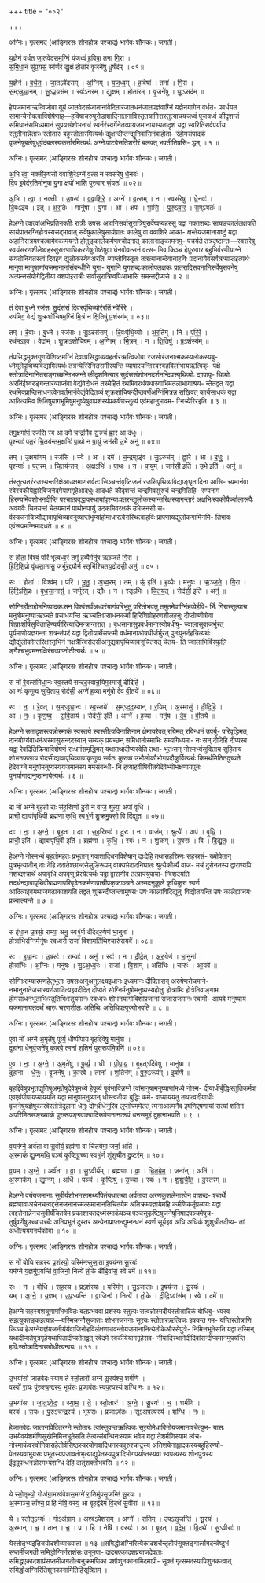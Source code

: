+++
title = "००२"

+++


अग्निः। गृत्समद (आङ्गिरसः शौनहोत्रः पश्चाद्) भार्गवः शौनकः। जगती।

य॒ज्ञेन॑ वर्धत जा॒तवे॑दसम॒ग्निं य॑जध्वं ह॒विषा॒ तना॑ गि॒रा ।  
स॒मि॒धा॒नं सु॑प्र॒यसं॒ स्व॑र्णरं द्यु॒क्षं होता॑रं वृ॒जने॑षु धू॒र्षद॑म् ॥ ०१॥

य॒ज्ञेन॑ । व॒र्ध॒त॒ । जा॒तऽवे॑दसम् । अ॒ग्निम् । य॒ज॒ध्व॒म् । ह॒विषा॑ । तना॑ । गि॒रा ।  
स॒म्ऽइ॒धा॒नम् । सु॒ऽप्र॒यस॑म् । स्वः॑ऽनरम् । द्यु॒क्षम् । होता॑रम् । वृ॒जने॑षु । धूः॒ऽसद॑म् ॥

हेयजमानाऋत्विजोवा यूयं जातवेदसंजातानांवेदितारंजातधनंजातप्रज्ञंवाग्निं यज्ञेनयागेन वर्धत- प्रवर्धयत सामान्येनोक्त्वाविशेषेणाह—हविषाचरुपुरोडाशादिनातनाविस्तृतयागिरास्तुत्याचयजध्वं पूजयध्वं कीदृशन्तं समिधानंसमिध्यमानं सुप्रयसंशोभनान्नं स्वर्नरंस्वर्गेनेतव्यायजमानायस्यतादृशं यद्वा स्वरितिसर्वपर्यायः स्तुतीनान्नेतारः स्तोतारः बहुस्तोतारमित्यर्थः द्युक्षन्दीप्तन्द्युनिवासिनंवाहोता- रंहोमसंपादकं वृजनेषुबलेषुधूर्षदंबलस्यकर्तारमित्यर्थः अग्नेःपाटवेसतिशरीरं बलवत् भवतीतिप्रसि- द्धम् ॥ १ ॥

अग्निः। गृत्समद (आङ्गिरसः शौनहोत्रः पश्चाद्) भार्गवः शौनकः। जगती।

अ॒भि त्वा॒ नक्ती॑रु॒षसो॑ ववाशि॒रेऽग्ने॑ व॒त्सं न स्वस॑रेषु धे॒नवः॑ ।  
दि॒व इ॒वेद॑र॒तिर्मानु॑षा यु॒गा क्षपो॑ भासि पुरुवार सं॒यतः॑ ॥ ०२॥

अ॒भि । त्वा॒ । नक्तीः॑ । उ॒षसः॑ । व॒वा॒शि॒रे॒ । अग्ने॑ । व॒त्सम् । न । स्वस॑रेषु । धे॒नवः॑ ।  
दि॒वःऽइ॑व । इत् । अ॒र॒तिः । मानु॑षा । यु॒गा । आ । क्षपः॑ । भा॒सि॒ । पु॒रु॒ऽवा॒र॒ । स॒म्ऽयतः॑ ॥

हेअग्ने त्वात्वांअभिप्रतिनक्तीः रात्रीः उषसः अहानिसर्वासुरात्रिषुसर्वेष्वप्यहस्सु यद्वा नक्तशब्दः सायङ्कालंलक्षयति सायंप्रातरग्निहोत्रस्यसद्भावात् सर्वेषुकालेषुसायंप्रातः कालेषु वा ववाशिरे आकां- क्षन्तेयजमानायष्टुं यद्वा अहानिरात्रयश्चत्वामेवकामयन्ते होतुङ्कालेकर्मणश्चोदनात् कालानाङ्कामनमु- पचर्यते तत्रदृष्टान्तः—स्वसरेषु स्वयंसरणशीलेष्वहस्सुसरणाधिकरणेषुगोष्ठेषुवा धेनवोवत्सनं वत्स- मिव किञ्च हेपुरुवार बहुभिर्वरणीयाग्ने संयतोनियतस्त्वं दिवइव द्युलोकस्येवअरतिः व्याप्तोविस्तृतः तत्रत्यानान्देवानांहविः प्रदानायैवसर्वत्रव्याप्तइत्यर्थः मानुषा मानुषाणांयजमानानांसंबन्धीनि युगा- युगानि युगशब्दःकालोपलक्षकः प्रातरादिसवनानिसर्वेषुसवनेषु अत्यन्तसंयोगेद्वितीया क्शपोइरात्रीः सर्वासुरात्रिष्वपिआभासि समन्तद्दीप्यसे ॥ २ ॥

अग्निः। गृत्समद (आङ्गिरसः शौनहोत्रः पश्चाद्) भार्गवः शौनकः। जगती।

तं दे॒वा बु॒ध्ने रज॑सः सु॒दंस॑सं दि॒वस्पृ॑थि॒व्योर॑र॒तिं न्ये॑रिरे ।  
रथ॑मिव॒ वेद्यं॑ शु॒क्रशो॑चिषम॒ग्निं मि॒त्रं न क्षि॒तिषु॑ प्र॒शंस्य॑म् ॥ ०३॥

तम् । दे॒वाः । बु॒ध्ने । रज॑सः । सु॒ऽदंस॑सम् । दि॒वःपृ॑थि॒व्योः । अ॒र॒तिम् । नि । ए॒रि॒रे॒ ।  
रथ॑म्ऽइव । वेद्य॑म् । शु॒क्रऽशो॑चिषम् । अ॒ग्निम् । मि॒त्रम् । न । क्षि॒तिषु॑ । प्र॒ऽशंस्य॑म् ॥

तंप्रसिद्धमुक्तगुणविशिष्टमग्निं देवाःप्रसिद्धाव्यवहर्तारऋत्विजोवा रजसोरंजनात्मकस्यलोकस्यबु- ध्नेमुलेपृथिव्यांवेद्यामित्यर्थः तत्रन्येरिरेनितरामीरयन्ति व्यापारयन्तिस्वस्वहविर्लाभायऋत्विक्- पक्षे स्तोत्रादिनानितराङ्गच्छन्तिभजन्ते कीदृशमित्याह सुदंससंशोभनदर्शनन्दिवस्पृथिव्योः द्यावापृ- थिव्योः अरतिंईश्वरङ्गन्तारंव्याप्तंवा वेद्यंवेदोधनं तस्मैहितं रथमिवरथंयथास्वाभिमतलाभायाश्रय- न्तेतद्वत् यद्वा रथमिवप्राप्तिसाधनत्वेनवर्तमानंवेद्यंवेदितव्यं शुक्रशोचिषन्दीप्तवर्णंअग्निंमित्रन्न सखिवत् कार्यसाधकं यद्वा आदित्यमिव क्षितिषुयागभूमिषुमनुष्येषुवाप्रशंस्यंप्रकर्षेणस्तुत्यं एवंमहानुभावम- ग्निन्न्येरिरइति ॥ ३ ॥

अग्निः। गृत्समद (आङ्गिरसः शौनहोत्रः पश्चाद्) भार्गवः शौनकः। जगती।

तमु॒क्षमा॑णं॒ रज॑सि॒ स्व आ दमे॑ च॒न्द्रमि॑व सु॒रुचं॑ ह्वा॒र आ द॑धुः ।  
पृश्न्याः॑ पत॒रं चि॒तय॑न्तम॒क्षभिः॑ पा॒थो न पा॒युं जन॑सी उ॒भे अनु॑ ॥ ०४॥

तम् । उ॒क्षमा॑णम् । रज॑सि । स्वे । आ । दमे॑ । च॒न्द्रम्ऽइ॑व । सु॒ऽरुच॑म् । ह्वा॒रे । आ । द॒धुः॒ ।  
पृश्न्याः॑ । प॒त॒रम् । चि॒तय॑न्तम् । अ॒क्षऽभिः॑ । पा॒थः । न । पा॒युम् । जन॑सी॒ इति॑ । उ॒भे इति॑ । अनु॑ ॥

तंस्तुत्यतरंरजस्यन्तरिक्षेआउक्षमाणंसर्वतः सिञ्चन्तंवृष्टिजलं रजसिपृथिव्यांवेद्याङ्घृतादिना आसि- च्यमानंवा स्वेस्वकीयेह्वारेविजनेदमेयागगृहेआदधुः आदधते कीदृशन्तं चन्द्रमिवसुरुचं चन्द्रमितिहि- रण्यनाम हिरण्यमिवशोभनदीप्तिं पश्चात्प्रवृद्धावस्थायांपृश्न्याःपतरन्द्युलोकस्यान्तरिक्षस्यागन्तारं अक्षभिःस्वकीयैर्ज्वालारूपैः अवयवैः चितयन्तं चेतयमानं पाथोनपायुं उदकमिवरक्षकं उभेजनसी स- र्वस्यजनयित्र्यौद्यावापृथिव्यावनुव्याप्तंभूम्यांहोमाधारत्वेनस्थित्वाहविः प्रापणायद्युलोकगामिनमि- तिभावः एवंरूपमग्निमादधते ॥ ४ ॥

अग्निः। गृत्समद (आङ्गिरसः शौनहोत्रः पश्चाद्) भार्गवः शौनकः। जगती।

स होता॒ विश्वं॒ परि॑ भूत्वध्व॒रं तमु॑ ह॒व्यैर्मनु॑ष ऋञ्जते गि॒रा ।  
हि॒रि॒शि॒प्रो वृ॑धसा॒नासु॒ जर्भु॑र॒द्द्यौर्न स्तृभि॑श्चितय॒द्रोद॑सी॒ अनु॑ ॥ ०५॥

सः । होता॑ । विश्व॑म् । परि॑ । भू॒तु॒ । अ॒ध्व॒रम् । तम् । ऊं॒ इति॑ । ह॒व्यैः । मनु॑षः । ऋ॒ञ्ज॒ते॒ । गि॒रा ।  
हि॒रि॒ऽशि॒प्रः । वृ॒ध॒सा॒नासु॑ । जर्भु॑रत् । द्यौः । न । स्तृऽभिः॑ । चि॒त॒य॒त् । रोद॑सी॒ इति॑ । अनु॑ ॥

सोग्निर्होताहोमनिष्पादकःसन् विश्वंसर्वंअध्वरंयागंपरिभूतु परितोभवतु तमुतमेवाग्निंहव्येर्हवि- र्भिः गिरास्तुत्याच मनुषोमनुष्याऋञ्चते प्रसाधयन्ति ऋञ्चतिःप्रसाधनकर्मा हिरिशिप्रोहरणशीलहनुः दीप्तोष्णीषोवा शिप्राःशीर्षसुविताहिण्ययीरित्यादिमन्त्रान्तरात् । बृधसानासुप्रवर्धमानास्वोषधीषु- ज्वालासुवाजर्भुरत् पूर्यमाणोयज्ञगन्ता शत्रन्तंपदं यद्वा द्वितीयार्थेसप्तमी वर्धमानाओषधीर्जर्भुरत् पुनःपुनर्दहन्नित्यर्थः द्यौर्द्युलोकोन्तरिक्षंस्तृभिर्न नक्षत्रैरिवरोदसीअनुद्यवापृथिव्यावनुचितयत् चेतय- ति ज्वालाभिर्विस्फुलि ङ्गैश्चभुवमन्तक्षिरंचव्याप्नोतीत्यर्थः ॥ ५ ॥

अग्निः। गृत्समद (आङ्गिरसः शौनहोत्रः पश्चाद्) भार्गवः शौनकः। जगती।

स नो॑ रे॒वत्स॑मिधा॒नः स्व॒स्तये॑ सन्दद॒स्वान्र॒यिम॒स्मासु॑ दीदिहि ।  
आ नः॑ कृणुष्व सुवि॒ताय॒ रोद॑सी॒ अग्ने॑ ह॒व्या मनु॑षो देव वी॒तये॑ ॥ ०६॥

सः । नः॒ । रे॒वत् । स॒म्ऽइ॒धा॒नः । स्व॒स्तये॑ । स॒म्ऽद॒द॒स्वान् । र॒यिम् । अ॒स्मासु॑ । दी॒दि॒हि॒ ।  
आ । नः॒ । कृ॒णु॒ष्व॒ । सु॒वि॒ताय॑ । रोद॑सी॒ इति॑ । अग्ने॑ । ह॒व्या । मनु॑षः । दे॒व॒ । वी॒तये॑ ॥

हेअग्ने सतादृशस्त्वन्नोस्माकं स्वस्तये स्वस्तीत्यविनाशिनाम क्षेमायरेवत् रयिमत् रयिन्धनं उपर्यु- परिवृद्धिमत् दानयोग्यंवाधनंअस्मासुसन्ददस्वान् सम्यक् प्रयच्छन् समिधानोस्माभिः सम्यगिध्यमा- नः सन् दीदिहि दीप्यस्व यद्वा रेवदितिक्रियाविशेषणं राःधनंसमृद्धिमत् यथातथादीप्यस्वेति तथा- भूतःसन् नोस्मभ्यंसुविताय सुहिताय शोभनफलाय रोदसीद्यावापृथिव्यावाकृणुष्व सर्वतः कुरुष्व उभौलोकौभोगप्रदौकुर्वित्यर्थः किमर्थमितितदुच्यते हेदेवाग्ने मनुषोमनुष्यस्ययजमानस्य ममसंबन्धी- नि हव्याहवीषिवीतयेदेवेभ्योभक्षणायपुनः पुनर्यागाद्यनुष्ठानायेत्यर्थः ॥ ६ ॥

अग्निः। गृत्समद (आङ्गिरसः शौनहोत्रः पश्चाद्) भार्गवः शौनकः। जगती।

दा नो॑ अग्ने बृह॒तो दाः स॑ह॒स्रिणो॑ दु॒रो न वाजं॒ श्रुत्या॒ अपा॑ वृधि ।  
प्राची॒ द्यावा॑पृथि॒वी ब्रह्म॑णा कृधि॒ स्व१॒॑र्ण शु॒क्रमु॒षसो॒ वि दि॑द्युतः ॥ ०७॥

दाः । नः॒ । अ॒ग्ने॒ । बृ॒ह॒तः । दाः । स॒ह॒स्रिणः॑ । दु॒रः । न । वाज॑म् । श्रुत्यै॑ । अप॑ । वृ॒धि॒ ।  
प्राची॒ इति॑ । द्यावा॑पृथि॒वी इति॑ । ब्रह्म॑णा । कृ॒धि॒ । स्वः॑ । न । शु॒क्रम् । उ॒षसः॑ । वि । दि॒द्यु॒तः॒ ॥

हेअग्ने नोस्मभ्यं बृहतोमहतः प्रभूतान् गवाशादिधनविशेषान् दाःदेहि तथासहस्रिणः सहस्रसं- ख्योपेतान् पुत्रभृत्यादीन् दाः देहि ददातेश्छान्दसेलुङिरूपम् वाक्यभेदादनिघातः श्रुत्यैकीर्त्यै वाज- मन्नं दुरोनतस्य द्वाराण्यपि नशब्दश्चार्थे अपावृधि अपवृणु प्रेरयेत्यर्थः यद्वा द्वाराणीव तत्प्राप्त्युपाया- न्विशदयति तदर्थन्द्यावापृथिवीब्रह्मणापरिवृढेनकर्मणाप्राचीप्रकृष्टाञ्चने अस्मदनुकूले कृधिकुरु स्वर्ण आदित्यइवयथाजगत्प्रकाशयति तद्वत् शुक्रन्दीप्तन्त्वामुषसः उषः कालाविदिद्युतुः विद्योतयन्ति उषः कालेह्यग्नयः प्रज्वाल्यन्ते ॥ ७ ॥

अग्निः। गृत्समद (आङ्गिरसः शौनहोत्रः पश्चाद्) भार्गवः शौनकः। जगती।

स इ॑धा॒न उ॒षसो॒ राम्या॒ अनु॒ स्व१॒॑र्ण दी॑देदरु॒षेण॑ भा॒नुना॑ ।  
होत्रा॑भिर॒ग्निर्मनु॑षः स्वध्व॒रो राजा॑ वि॒शामति॑थि॒श्चारु॑रा॒यवे॑ ॥ ०८॥

सः । इ॒धा॒नः । उ॒षसः॑ । राम्याः॑ । अनु॑ । स्वः॑ । न । दी॒दे॒त् । अ॒रु॒षेण॑ । भा॒नुना॑ ।  
होत्रा॑भिः । अ॒ग्निः । मनु॑षः । सु॒ऽअ॒ध्व॒रः । राजा॑ । वि॒शाम् । अति॑थिः । चारुः॑ । आ॒यवे॑ ॥

सोग्निःराम्यारमणहेतुभूताः उषसःअनुअनुलक्ष्यइधानः इध्यमानः दीपितःसन् अरुषेणरोचमाने- नभानुनातेजसास्वर्णआदित्यइवदीदेत् दीप्यते सोग्निर्मनुषोमनुष्यस्यहोतुः होत्राभिः होत्रेतिवाङ्गाम होमसाधनभूताभिःस्तुतिभिःस्तूयमानः स्वध्वरः शोभनयागोविशांप्रजानां राजाराजमानः स्वामी- आयवे मनुष्याय यजमानायतदर्थं चारुः चरणशीलः अतिथिः अतिथिवत्पूज्योभवति ॥ ८ ॥

अग्निः। गृत्समद (आङ्गिरसः शौनहोत्रः पश्चाद्) भार्गवः शौनकः। जगती।

ए॒वा नो॑ अग्ने अ॒मृते॑षु पूर्व्य॒ धीष्पी॑पाय बृ॒हद्दि॑वेषु॒ मानु॑षा ।  
दुहा॑ना धे॒नुर्वृ॒जने॑षु का॒रवे॒ त्मना॑ श॒तिनं॑ पुरु॒रूप॑मि॒षणि॑ ॥ ०९॥

ए॒व । नः॒ । अ॒ग्ने॒ । अ॒मृते॑षु । पू॒र्व्य॒ । धीः । पी॒पा॒य॒ । बृ॒हत्ऽदि॑वेषु । मानु॑षा ।  
दुहा॑ना । धे॒नुः । वृ॒जने॑षु । का॒रवे॑ । त्मना॑ । श॒तिन॑म् । पु॒रु॒ऽरूप॑म् । इ॒षणि॑ ॥

बृहद्दिवेषुप्रभूतद्युतिषुअमृतेषुदेवेषुमध्ये हेपूर्व्य पूर्वभाविन्नग्ने त्वांमानुषामनुष्याणांमध्ये नोस्म- दीयाधीर्बुद्धिःस्तुतिकर्मवा एवएवंपीपायप्याययति यद्वा मानुषामनुष्यान् धीस्त्वदीया बुद्धिः कर्म- वाप्याययतु तथात्वदीयाधीः वृजनेषुयज्ञेषुकारवेस्तोत्रेदुहाना धेनुः दोग्ध्रीधेनुरिव लुप्तोपममेतत् त्मनाआत्मनैव इषणिएषणायां सत्यां शतिनं अपरिमितसङ्ख्याकं पुरुरूपङ्गवाश्वादिरूपेणनानारूपं धनसमूहं दुहानाभवति ॥ ९ ॥

अग्निः। गृत्समद (आङ्गिरसः शौनहोत्रः पश्चाद्) भार्गवः शौनकः। जगती।

व॒यम॑ग्ने॒ अर्व॑ता वा सु॒वीर्यं॒ ब्रह्म॑णा वा चितयेमा॒ जनाँ॒ अति॑ ।  
अ॒स्माकं॑ द्यु॒म्नमधि॒ पञ्च॑ कृ॒ष्टिषू॒च्चा स्व१॒॑र्ण शु॑शुचीत दु॒ष्टर॑म् ॥ १०॥

व॒यम् । अ॒ग्ने॒ । अर्व॑ता । वा॒ । सु॒ऽवीर्य॑म् । ब्रह्म॑णा । वा॒ । चि॒त॒ये॒म॒ । जना॑न् । अति॑ ।  
अ॒स्माक॑म् । द्यु॒म्नम् । अधि॑ । पञ्च॑ । कृ॒ष्टिषु॑ । उ॒च्चा । स्वः॑ । न । शु॒शु॒ची॒त॒ । दु॒स्तर॑म् ॥

हेअग्ने वयंयजमानाः सुवीर्यंशोभनसामर्थ्योपेतंयथातथा अर्वतावा अरणकुशलेनाश्वेन वाशब्द- श्चार्थे ब्रह्मणावाअन्नेनचत्वद्दत्तेनजनानस्मत्समानानतिचितयेम अतिक्रम्यज्ञायेमहि कर्मणिकर्तृप्रत्ययः यद्वा त्वद्दत्तेनान्नेनचसुवीर्यंचितयेम प्रकाशायतदर्थ्मस्माकंपञ्च पञ्चसुकृष्टिषुजनेषुनिषादपञ्चमेषुच- तुर्षुवर्णेषुउच्चाउच्चैः अतिप्रभूतं दुस्तरं अन्येनाप्राप्तन्द्युम्नन्धनं स्वर्णं सूर्यइव अधि अधिकं शुशुचीतदीप्य- तां अधीत्ययमनर्थकोवा ॥ १० ॥

अग्निः। गृत्समद (आङ्गिरसः शौनहोत्रः पश्चाद्) भार्गवः शौनकः। जगती।

स नो॑ बोधि सहस्य प्र॒शंस्यो॒ यस्मि॑न्त्सुजा॒ता इ॒षय॑न्त सू॒रयः॑ ।  
यम॑ग्ने य॒ज्ञमु॑प॒यन्ति॑ वा॒जिनो॒ नित्ये॑ तो॒के दी॑दि॒वांसं॒ स्वे दमे॑ ॥ ११॥

सः । नः॒ । बो॒धि॒ । स॒ह॒स्य॒ । प्र॒ऽशंस्यः॑ । यस्मि॑न् । सु॒ऽजा॒ताः । इ॒षय॑न्त । सू॒रयः॑ ।  
यम् । अ॒ग्ने॒ । य॒ज्ञम् । उ॒प॒ऽयन्ति॑ । वा॒जिनः॑ । नित्ये॑ । तो॒के । दी॒दि॒ऽवांस॑म् । स्वे । दमे॑ ॥

हेअग्ने सहस्यशत्रूणामभिभवितः बलप्रभववा प्रशंस्यः स्तुत्यः सत्वन्नोस्मदीयंस्तोत्रादिकं बोधिबु- ध्यस्व सइत्युक्तङ्कइत्याह—यस्मिन्नग्नौसुजाताः शोभनजननाः सूरयः स्तोतारऋत्विजः इषयन्त गम- यन्तिस्तोत्राणि किञ्च हेअग्नेयज्ञंयजनीयंयंवाजिनोहविर्लक्षणान्नवन्तोयजमानानित्येतोकेऔरसेपुत्रे- निमित्तभूतेसति यद्वा तस्मिन् यथादीप्यतेपुत्रगृहेयथापितादीप्यतेतद्वत् स्वेदमे स्वकीयेयागगृहेसव- नीयादिस्थानेदीदिवांसन्दीप्यमानमुपयन्ति हविःस्तोत्रादिनासबोधीत्यन्वयः ॥ ११ ॥

अग्निः। गृत्समद (आङ्गिरसः शौनहोत्रः पश्चाद्) भार्गवः शौनकः। जगती।

उ॒भया॑सो जातवेदः स्याम ते स्तो॒तारो॑ अग्ने सू॒रय॑श्च॒ शर्म॑णि ।  
वस्वो॑ रा॒यः पु॑रुश्च॒न्द्रस्य॒ भूय॑सः प्र॒जाव॑तः स्वप॒त्यस्य॑ शग्धि नः ॥ १२॥

उ॒भया॑सः । जा॒त॒ऽवे॒दः॒ । स्या॒म॒ । ते॒ । स्तो॒तारः॑ । अ॒ग्ने॒ । सू॒रयः॑ । च॒ । शर्म॑णि ।  
वस्वः॑ । रा॒यः । पु॒रु॒ऽच॒न्द्रस्य॑ । भूय॑सः । प्र॒जाऽव॑तः । सुऽअ॒प॒त्यस्य॑ । श॒ग्धि॒ । नः॒ ॥

हेजातवेदः जातानांवेदितरग्ने स्तोतारः त्वांस्तुवन्तऋत्विजः सूरयोमेधाविनोयजमानाश्चेत्युभ- यासः उभयेवयंशर्मणिसुखेनिमित्तभूतेसति तेत्वत्संबन्धिनःस्याम भवेम यद्वा तेशर्मणिस्याम त्वंच- नोस्माकंवस्वोनिवासहेतोर्वसिष्ठस्यरयोगवादिधनस्यपुरुश्चन्द्रस्य अतिशयेनाह्लादकस्यबहुहिरण्यो- पेतस्यवाभुयसः प्रभूतस्यप्रजावतोभृत्याद्युपेतस्यपुत्रादिभोगपर्याप्तस्यवा स्वपत्यस्य शोनपुत्रस्य ईदृग्रूपन्धनन्नोस्मभ्यंशग्धि देहि दातुंशक्तोभवसि ॥ १२ ॥

अग्निः। गृत्समद (आङ्गिरसः शौनहोत्रः पश्चाद्) भार्गवः शौनकः। जगती।

ये स्तो॒तृभ्यो॒ गोअ॑ग्रा॒मश्व॑पेशस॒मग्ने॑ रा॒तिमु॑पसृ॒जन्ति॑ सू॒रयः॑ ।  
अ॒स्माञ्च॒ ताँश्च॒ प्र हि नेषि॒ वस्य॒ आ बृ॒हद्व॑देम वि॒दथे॑ सु॒वीराः॑ ॥ १३॥

ये । स्तो॒तृऽभ्यः॑ । गोऽअ॑ग्राम् । अश्व॑ऽपेशसम् । अग्ने॑ । रा॒तिम् । उ॒प॒ऽसृ॒जन्ति॑ । सू॒रयः॑ ।  
अ॒स्मान् । च॒ । तान् । च॒ । प्र । हि । नेषि॑ । वस्यः॑ । आ । बृ॒हत् । व॒दे॒म॒ । वि॒दथे॑ । सु॒ऽवीराः॑ ॥

येस्तोतृभ्यइतित्रयोदशीव्याख्याता ॥ १३ ॥समिद्धोअग्निरित्येकादशर्चन्तृतीयंसूक्तङ्गार्त्समदन्त्रैष्टुभं सप्तमीजगती समिद्धोग्निर्नराशंसः तनूनपा- दादयएकादशप्रयाजदेवताः समिद्धएकादशाप्रंसप्तमीजगतीत्यनुक्रमणिका पशौशुनकानामिदमाप्री- सूक्तं गृत्समदस्यापिशुनकत्वात् समिद्धोअग्निरितिशुनकानामितिहिसूत्रितम् ।